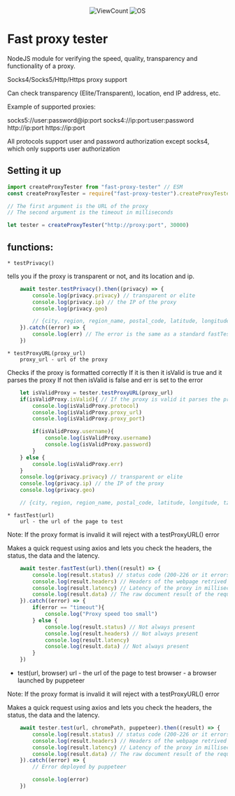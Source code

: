 <p align="center">
    <img alt="ViewCount" src="https://views.whatilearened.today/views/github/JijaProGamer/fast-proxy-checker.svg">
    <img alt="OS" src="https://img.shields.io/badge/OS-Windows%20/%20Linux/%20MacOS-success">
</p>

# Fast proxy tester

NodeJS module for verifying the speed, quality, transparency and functionality of a proxy.

Socks4/Socks5/Http/Https proxy support

Can check transparency (Elite/Transparent), location, end IP address, etc.

Example of supported proxies:

socks5://user:password@ip:port
socks4://ip:port:user:password
http://ip:port
https://ip:port

All protocols support user and password authorization
except socks4, which only supports user authorization

## Setting it up

```js
import createProxyTester from "fast-proxy-tester" // ESM
const createProxyTester = require("fast-proxy-tester").createProxyTester // CJS 

// The first argument is the URL of the proxy
// The second argument is the timeout in milliseconds

let tester = createProxyTester("http://proxy:port", 30000)
```

## functions:

    * testPrivacy()

tells you if the proxy is transparent or not, and its location and ip.

```js
    await tester.testPrivacy().then((privacy) => {
        console.log(privacy.privacy) // transparent or elite
        console.log(privacy.ip) // the IP of the proxy
        console.log(privacy.geo) 

        // {city, region, region_name, postal_code, latitude, longitude, tz}
    }).catch((error) => {
        console.log(err) // The error is the same as a standard fastTest error
    })
```

    * testProxyURL(proxy_url)
        proxy_url - url of the proxy


Checks if the proxy is formatted correctly
If it is then it isValid is true and it parses the proxy
If not then isValid is false and err is set to the error

```js
    let isValidProxy = tester.testProxyURL(proxy_url)
    if(isValidProxy.isValid){ // If the proxy is valid it parses the proxy
        console.log(isValidProxy.protocol)
        console.log(isValidProxy.proxy_url)
        console.log(isValidProxy.proxy_port)

        if(isValidProxy.username){
            console.log(isValidProxy.username)
            console.log(isValidProxy.password)
        }
    } else {
        console.log(isValidProxy.err)
    }
    console.log(privacy.privacy) // transparent or elite
    console.log(privacy.ip) // the IP of the proxy
    console.log(privacy.geo) 

    // {city, region, region_name, postal_code, latitude, longitude, tz}
```

    * fastTest(url)
        url - the url of the page to test

Note: If the proxy format is invalid it will reject with a testProxyURL() error

Makes a quick request using axios and lets you check 
the headers, the status, the data and the latency.

```js
    await tester.fastTest(url).then((result) => {
        console.log(result.status) // status code (200-226 or it errors)
        console.log(result.headers) // Headers of the webpage retrived
        console.log(result.latency) // Latency of the proxy in milliseconds
        console.log(result.data) // The raw document result of the request 
    }).catch((error) => {
        if(error == "timeout"){
            console.log("Proxy speed too small")
        } else {
            console.log(result.status) // Not always present
            console.log(result.headers) // Not always present
            console.log(result.latency) 
            console.log(result.data) // Not always present
        }
    })
```

 * test(url, browser)
        url - the url of the page to test
        browser - a browser launched by puppeteer

Note: If the proxy format is invalid it will reject with a testProxyURL() error

Makes a quick request using axios and lets you check 
the headers, the status, the data and the latency.

```js
    await tester.test(url, chromePath, puppeteer).then((result) => {
        console.log(result.status) // status code (200-226 or it errors)
        console.log(result.headers) // Headers of the webpage retrived
        console.log(result.latency) // Latency of the proxy in milliseconds
        console.log(result.data) // The raw document result of the request 
    }).catch((error) => {
        // Error deployed by puppeteer

        console.log(error)
    })
```